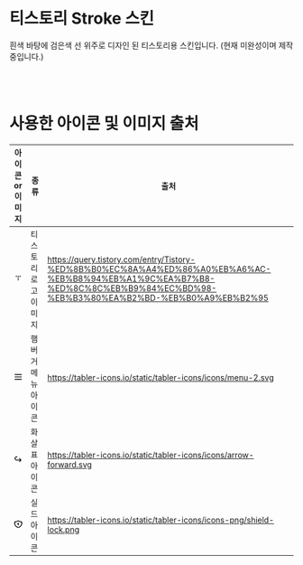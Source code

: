 # 티스토리 Stroke 스킨

흰색 바탕에 검은색 선 위주로 디자인 된 티스토리용 스킨입니다. (현재 미완성이며 제작중입니다.)

<br />
<br />

# 사용한 아이콘 및 이미지 출처

|아이콘 or 이미지|종류|출처|
|---|---|---|
|<img src="./src/images/tistory_logo_image.png" width="80" />|티스토리 로고 이미지|https://query.tistory.com/entry/Tistory-%ED%8B%B0%EC%8A%A4%ED%86%A0%EB%A6%AC-%EB%B8%94%EB%A1%9C%EA%B7%B8-%ED%8C%8C%EB%B9%84%EC%BD%98-%EB%B3%80%EA%B2%BD-%EB%B0%A9%EB%B2%95|
|<img src="./src/images/menu-2.svg" width="80" />|햄버거 메뉴 아이콘|https://tabler-icons.io/static/tabler-icons/icons/menu-2.svg|
|<img src="./src/images/arrow-forward.svg" width="80" />|화살표 아이콘|https://tabler-icons.io/static/tabler-icons/icons/arrow-forward.svg|
|<img src="./src/images/shield-lock.png" width="80" />|실드 아이콘|https://tabler-icons.io/static/tabler-icons/icons-png/shield-lock.png|